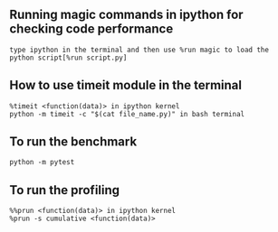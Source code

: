 ## Running magic commands in ipython for checking code performance
```
type ipython in the terminal and then use %run magic to load the python script[%run script.py]
```
## How to use timeit module in the terminal

```
%timeit <function(data)> in ipython kernel
python -m timeit -c "$(cat file_name.py)" in bash terminal
```
## To run the benchmark

```
python -m pytest
```

## To run the profiling

```
%%prun <function(data)> in ipython kernel
%prun -s cumulative <function(data)> 
```

